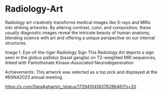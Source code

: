 # Radiology-Art
Radiology art creatively transforms medical images like X-rays and MRIs into striking artworks. By altering contrast, color, and composition, these usually diagnostic images reveal the intricate beauty of human anatomy, blending science with art and offering a unique perspective on our internal structures.


Image 1. Eye-of-the-tiger Radiology Sign
This Radiology Art depicts a sign seen in the globus pallidus (basal ganglia) on T2-weighted MRI sequences, linked with Pantothenate Kinase-Associated Neurodegeneration

Achievements:  This artwork was selected as a top pick and displayed at the #RSNA2023 annual meeting. 

https://x.com/SaraAghamiri_/status/1729410416378286461?s=20 
